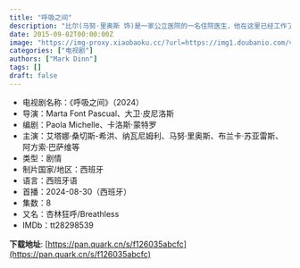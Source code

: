 ```yaml
---
title: "呼吸之间"
description: "比尔(马努·里奥斯 饰)是一家公立医院的一名住院医生，他在这里已经工作了几个月。数百次轮班，数千个小时，几乎没有时间过自己的生活。"
date: 2015-09-02T00:00:00Z
image: "https://img-proxy.xiaobaoku.cc/?url=https://img1.doubanio.com/view/photo/l/public/p2912420399.webp"
categories: ["电视剧"]
authors: ["Mark Dinn"]
tags: []
draft: false
---
```


- 电视剧名称：《呼吸之间》（2024）
- 导演：Marta Font Pascual、大卫·皮尼洛斯
- 编剧：Paola Michelle、卡洛斯·蒙特罗
- 主演：艾塔娜·桑切斯-希洪、纳瓦尼姆利、马努·里奥斯、布兰卡·苏亚雷斯、阿方索·巴萨维等
- 类型：剧情
- 制片国家/地区：西班牙
- 语言：西班牙语
- 首播：2024-08-30（西班牙）
- 集数：8
- 又名：杏林狂呼/Breathless
- IMDb：tt28298539 

**下载地址**: [https://pan.quark.cn/s/f126035abcfc](https://pan.quark.cn/s/f126035abcfc)

